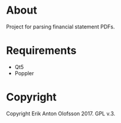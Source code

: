 # About
Project for parsing financial statement PDFs.

# Requirements
* Qt5
* Poppler

# Copyright
Copyright Erik Anton Olofsson 2017. GPL v.3.
